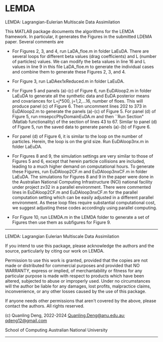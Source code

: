 # LEMDA
LEMDA: Lagrangian-Eulerian Multiscale Data Assimilation

This MATLAB package documents the algorithms for the LEMDA framework. In particular, it generates the Figures in the submitted LDEMA paper. Several comments are

- For Figures 2, 3, and 4, run LaDA_floe.m in folder LaEuDA. There are several loops for different beta values (drag coefficients) and L (number of particles) values. We can modify the beta values in line 16 and L values in line 9 in this file LaDA_floe.m to generate the individual cases and combine them to generate these Figures 2, 3, and 4.  

- For Figure 3, run LaDAex1xReduced.m in folder LaEuDA.

- For Figure 5 and panels (a)-(c) of Figure 6, run EuDAloop2.m in folder LaEuDA to generate all the synthetic data and EuDA posterior means and covariances for L=j*500, j=1,2,...16, number of floes. This will produce panel (c) of Figure 6. Then uncomment lines 202 to 373 in EuDAloop2.m to generate the panels (a)-(c) of Figure 5. For panel (d) of Figure 5, run rmsepccPhyDomainEuDA.m and then ``Run Section" (Matlab functionality) of the section of lines 43 to 67. Similar to panel (d) of Figure 5, run the saved data to generate panels (a)-(b) of Figure 6.

- For panel (d) of Figure 6, it is similar to the loop on the number of particles. Herein, the loop is on the grid size. Run EuDAloop3nx.m in folder LaEuDA.

- For Figures 8 and 9, the simulation settings are very similar to those of Figures 5 and 6, except that herein particle collisions are included, leading to a much higher demand on computational hours. To generate these Figures, run EuDAloop2CF.m and EuDAloop3nxCF.m in folder LaEuDA. The simulations for Figures 8 and 9 in the paper were done in the Australian National Computing Infrastructure (NCI) national facility under project zv32 in a parallel environment. There were commented lines in EuDAloop2CF.m and EuDAloop3nxCF.m for the parallel computation setting which can be easily adjusted in a different parallel environment. As these loop files require substantial computational cost, we suggest adjusting these codes accordingly using parallel computing.

- For Figure 10, run LEMDA.m in the LEMDA folder to generate a set of Figures then use them as subfigures for Figure 9.

********************************************************************

 LEMDA: Lagrangian Eulerian Multiscale Data Assimilation 

 If you intend to use this package, please acknowledge the authors and the
 source, particularly by citing our work on LEMDA.

 Permission to use this work is granted, provided that the copies
 are not made or distributed for commercial purposes and provided that
 NO WARRANTY, express or implied, of merchantability or fitness for any
 particular purpose is made with respect to products which have been altered,
 subjected to abuse or improperly used. Under no circumstances will the
 author be liable for any damages, lost profits, malpractice claims, 
 inconvenience, or any other losses caused by the use of this package.

 If anyone needs other permissions that aren't covered by the above,
 please contact the authors. All rights reserved.

 (c) Quanling Deng, 2022-2024
 Quanling.Deng@anu.edu.au; qdeng12@gmail.com

 School of Computing
 Australian National University

********************************************************************
